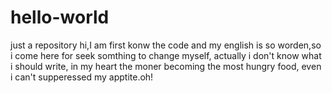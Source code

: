 # hello-world
just a repository
hi,I am first konw the code and my english is so worden,so i come here for seek somthing to change myself, actually i don't know what i should write, in my heart the moner becoming the most hungry food, even i can't supperessed my apptite.oh! 
